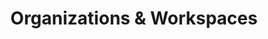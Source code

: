 ---
linktitle: Organizations & Workspaces
title: Organizations & Workspaces
sitemap:
  priority: 1.0
---